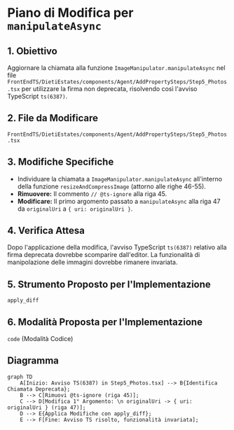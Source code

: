 # Piano di Modifica per `manipulateAsync`

## 1. Obiettivo

Aggiornare la chiamata alla funzione `ImageManipulator.manipulateAsync` nel file `FrontEndTS/DietiEstates/components/Agent/AddPropertySteps/Step5_Photos.tsx` per utilizzare la firma non deprecata, risolvendo così l'avviso TypeScript `ts(6387)`.

## 2. File da Modificare

`FrontEndTS/DietiEstates/components/Agent/AddPropertySteps/Step5_Photos.tsx`

## 3. Modifiche Specifiche

*   Individuare la chiamata a `ImageManipulator.manipulateAsync` all'interno della funzione `resizeAndCompressImage` (attorno alle righe 46-55).
*   **Rimuovere:** Il commento `// @ts-ignore` alla riga 45.
*   **Modificare:** Il primo argomento passato a `manipulateAsync` alla riga 47 da `originalUri` a `{ uri: originalUri }`.

## 4. Verifica Attesa

Dopo l'applicazione della modifica, l'avviso TypeScript `ts(6387)` relativo alla firma deprecata dovrebbe scomparire dall'editor. La funzionalità di manipolazione delle immagini dovrebbe rimanere invariata.

## 5. Strumento Proposto per l'Implementazione

`apply_diff`

## 6. Modalità Proposta per l'Implementazione

`code` (Modalità Codice)

## Diagramma

```mermaid
graph TD
    A[Inizio: Avviso TS(6387) in Step5_Photos.tsx] --> B{Identifica Chiamata Deprecata};
    B --> C[Rimuovi @ts-ignore (riga 45)];
    C --> D[Modifica 1° Argomento: \n originalUri -> { uri: originalUri } (riga 47)];
    D --> E{Applica Modifiche con apply_diff};
    E --> F[Fine: Avviso TS risolto, funzionalità invariata];